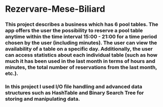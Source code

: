 # Rezervare-Mese-Biliard

### This project describes a business which has 6 pool tables. The app offers the user the possibility to reserve a pool table anytime within the time interval 15:00 - 21:00 for a time period chosen by the user (including minutes). The user can view the availability of a table on a specific day. Additionally, the user can access statistics about each individual table (such as how much it has been used in the last month in terms of hours and minutes, the total number of reservations from the last month, etc.).

### In this project I used I/O file handling and advanced data structures such as HashTable and Binary Search Tree for storing and manipulating data.
